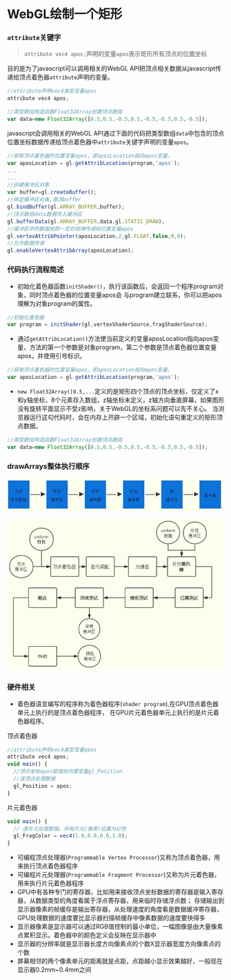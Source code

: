 # WebGL绘制一个矩形

### `attribute`关键字

>`attribute vec4 apos;`声明的变量`apos`表示矩形所有顶点的位置坐标

目的是为了javascript可以调用相关的WebGL API把顶点相关数据从javascript传递给顶点着色器`attribute`声明的变量。

```js
//attribute声明vec4类型变量apos
attribute vec4 apos;
```

```js
//类型数组构造函数Float32Array创建顶点数组
var data=new Float32Array([0.5,0.5,-0.5,0.5,-0.5,-0.5,0.5,-0.5]);
```

javascript会调用相关的WebGL API通过下面的代码把类型数组`data`中包含的顶点位置坐标数据传递给顶点着色器中`attribute`关键字声明的变量`apos`。

```js
//获取顶点着色器的位置变量apos，即aposLocation指向apos变量。
var aposLocation = gl.getAttribLocation(program,'apos');
...
...
//创建缓冲区对象
var buffer=gl.createBuffer();
//绑定缓冲区对象,激活buffer
gl.bindBuffer(gl.ARRAY_BUFFER,buffer);
//顶点数组data数据传入缓冲区
gl.bufferData(gl.ARRAY_BUFFER,data,gl.STATIC_DRAW);
//缓冲区中的数据按照一定的规律传递给位置变量apos
gl.vertexAttribPointer(aposLocation,2,gl.FLOAT,false,0,0);
//允许数据传递
gl.enableVertexAttribArray(aposLocation);
```

### 代码执行流程简述

- 初始化着色器函数`initShader()`，执行该函数后，会返回一个程序program对象，同时顶点着色器的位置变量apos会 与program建立联系，你可以把apos理解为对象program的属性。

```js
//初始化着色器
var program = initShader(gl,vertexShaderSource,fragShaderSource);
```

- 通过`getAttribLocation()`方法使当前定义的变量aposLocation指向apos变量，方法的第一个参数是对象program，第二个参数是顶点着色器位置变量apos，并使用引号标识。

```js
//获取顶点着色器的位置变量apos，即aposLocation指向apos变量。
var aposLocation = gl.getAttribLocation(program,'apos');
```

- `new Float32Array([0.5,...`定义的是矩形四个顶点的顶点坐标，仅定义了x和y轴坐标，8个元素存入数组，z轴坐标未定义，z轴方向垂直屏幕，如果图形没有旋转平面显示不受z影响，关于WebGL的坐标系问题可以先不关心。 当浏览器运行这句代码时，会在内存上开辟一个区域，初始化语句重定义的矩形顶点数据。

```js
//类型数组构造函数Float32Array创建顶点数组
var data=new Float32Array([0.5,0.5,-0.5,0.5,-0.5,-0.5,0.5,-0.5]);
```

### drawArrays整体执行顺序

![drawArrays整体执行顺序](media/webgl91.2.jpg)

![渲染管线](media/webgl9p.png)

### 硬件相关

- 着色器语言编写的程序称为着色器程序(`shader program`),在GPU顶点着色器单元上执行的是顶点着色器程序， 在GPU片元着色器单元上执行的是片元着色器程序。

顶点着色器

```javascript
//attribute声明vec4类型变量apos
attribute vec4 apos;
void main() {
  //顶点坐标apos赋值给内置变量gl_Position
  //逐顶点处理数据
  gl_Position = apos;
}
```

片元着色器

```javascript
void main() {
  // 逐片元处理数据，所有片元(像素)设置为红色
  gl_FragColor = vec4(1.0,0.0,0.0,1.0);
}
```

- 可编程顶点处理器(`Programmable Vertex Processor`)又称为顶点着色器，用来执行顶点着色器程序
- 可编程片元处理器(`Programmable Fragment Processor`)又称为片元着色器，用来执行片元着色器程序
- GPU中有各种专门的寄存器，比如用来接收顶点坐标数据的寄存器是输入寄存器，从数据类型的角度看属于浮点寄存器，用来临时存储浮点数； 存储输出到显示器像素的帧缓存是输出寄存器，从处理速度的角度看是数据缓冲寄存器，GPU处理数据的速度要比显示器扫描帧缓存中像素数据的速度要快得多
- 显示器像素是显示器可以通过RGB值控制的最小单位，一幅图像是由大量像素点累积显示。着色器中的颜色定义会反映在显示器中
- 显示器的分辨率就是显示器长度方向像素点的个数X显示器宽度方向像素点的个数
- 屏幕相邻的两个像素单元的距离就是点距，点距越小显示效果越好，一般现在显示器0.2mm~0.4mm之间